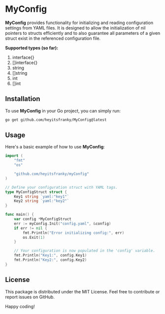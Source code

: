 # MyConfig

**MyConfig** provides functionality for initializing and reading configuration settings from YAML files. It is designed to allow the initialization of nil pointers to structs efficiently and to also guarantee all parameters of a given struct exist in the referenced configuration file. 

**Supported types (so far):**
1. interface{}
2. []interface{}
3. string
4. []string
5. int
6. []int

## Installation

To use **MyConfig** in your Go project, you can simply run:

```bash
go get github.com/heyitsfranky/MyConfig@latest
```

## Usage

Here's a basic example of how to use **MyConfig**:
```go
import (
    "fmt"
    "os"

    "github.com/heyitsfranky/myConfig"
)

// Define your configuration struct with YAML tags.
type MyConfigStruct struct {
    Key1 string `yaml:"key1"`
    Key2 string `yaml:"key2"`
}

func main() {
    var config *MyConfigStruct
    err := myConfig.Init("config.yaml", &config)
    if err != nil {
        fmt.Println("Error initializing config:", err)
        os.Exit(1)
    }

    // Your configuration is now populated in the 'config' variable.
    fmt.Println("Key1:", config.Key1)
    fmt.Println("Key2:", config.Key2)
}
```
## License

This package is distributed under the MIT License.
Feel free to contribute or report issues on GitHub.

Happy coding!
